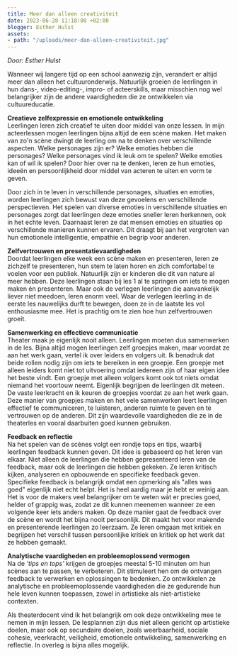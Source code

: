 ```yaml
---
title: Meer dan alleen creativiteit
date: 2023-06-28 11:18:00 +02:00
blogger: Esther Hulst
assets:
- path: "/uploads/meer-dan-alleen-creativiteit.jpg"
---
```


*Door: Esther Hulst*

Wanneer wij langere tijd op een school aanwezig zijn, verandert er altijd meer dan alleen het cultuuronderwijs. Natuurlijk groeien de leerlingen in hun dans-, video-editing-, impro- of acteerskills, maar misschien nog wel belangrijker zijn de andere vaardigheden die ze ontwikkelen via cultuureducatie.

**Creatieve zelfexpressie en emotionele ontwikkeling**\
Leerlingen leren zich creatief te uiten door middel van onze lessen. In mijn acteerlessen mogen leerlingen bijna altijd de  een scène maken. Het maken van zo'n scène dwingt de leerling om na te denken over verschillende aspecten. Welke personages zijn er? Welke emoties hebben die personages? Welke personages vind ik leuk om te spelen? Welke emoties kan of wil ik spelen? Door hier over na te denken, leren ze hun emoties, ideeën en persoonlijkheid door middel van acteren te uiten en vorm te geven.

Door zich in te leven in verschillende personages, situaties en emoties, worden leerlingen zich bewust van deze gevoelens en verschillende perspectieven. Het spelen van diverse emoties in verschillende situaties en personages zorgt dat leerlingen deze emoties sneller leren herkennen, ook in het echte leven. Daarnaast leren ze dat mensen emoties en situaties op verschillende manieren kunnen ervaren. Dit draagt bij aan het vergroten van hun emotionele intelligentie, empathie en begrip voor anderen.

**Zelfvertrouwen en presentatievaardigheden**\
Doordat leerlingen elke week een scène maken en presenteren, leren ze zichzelf te presenteren, hun stem te laten horen en zich comfortabel te voelen voor een publiek. Natuurlijk zijn er kinderen die dit van nature al meer hebben. Deze leerlingen staan bij les 1 al te springen om iets te mogen maken én presenteren. Maar ook de verlegen leerlingen die aanvankelijk liever niet meedoen, leren enorm veel. Waar de verlegen leerling in de eerste les nauwelijks durft te bewegen, doen ze in de laatste les vol enthousiasme mee. Het is prachtig om te zien hoe hun zelfvertrouwen groeit.

**Samenwerking en effectieve communicatie**\
Theater maak je eigenlijk nooit alleen. Leerlingen moeten dus samenwerken in de les. Bijna altijd mogen leerlingen zelf groepjes maken, maar voordat ze aan het werk gaan, vertel ik over leiders en volgers uit. Ik benadruk dat beide rollen nodig zijn om iets te bereiken in een groepje. Een groepje met alleen leiders komt niet tot uitvoering omdat iedereen zijn of haar eigen idee het beste vindt. Een groepje met alleen volgers komt ook tot niets omdat niemand het voortouw neemt. Eigenlijk begrijpen de leerlingen dit meteen. De vaste leerkracht en ik keuren de groepjes voordat ze aan het werk gaan. Deze manier van groepjes maken en het vele samenwerken leert leerlingen effectief te communiceren, te luisteren, anderen ruimte te geven en te vertrouwen op de anderen. Dit zijn waardevolle vaardigheden die ze in de theaterles en  vooral daarbuiten goed kunnen gebruiken.

**Feedback en reflectie**\
Na het spelen van de scènes volgt een rondje tops en tips, waarbij leerlingen feedback kunnen geven. Dit idee is gebaseerd op het leren van elkaar. Niet alleen de leerlingen die hebben gepresenteerd leren van de feedback, maar ook de leerlingen die hebben gekeken. Ze leren kritisch kijken, analyseren en opbouwende en specifieke feedback geven. Specifieke feedback is belangrijk omdat een opmerking als "alles was goed" eigenlijk niet echt helpt. Het is heel aardig maar je hebt er weinig aan. Het is voor de makers veel belangrijker om te weten wàt er precies goed, helder of grappig was, zodat ze dit kunnen meenemen wanneer ze een volgende keer iets anders maken. Op deze manier gaat de feedback over de scène en wordt het bijna nooit persoonlijk. Dit maakt het voor makende en presenterende leerlingen zo leerzaam. Ze leren omgaan met kritiek en begrijpen het verschil tussen persoonlijke kritiek en kritiek op het werk dat ze hebben gemaakt.

**Analytische vaardigheden en probleemoplossend vermogen**\
Na de *'tips en tops'* krijgen de groepjes meestal 5-10 minuten om hun scènes aan te passen, te verbeteren. Dit stimuleert hen om de ontvangen feedback te verwerken en oplossingen te bedenken. Zo ontwikkelen ze analytische en probleemoplossende vaardigheden die ze gedurende hun hele leven kunnen toepassen, zowel in artistieke als niet-artistieke contexten.

Als theaterdocent vind ik het belangrijk om ook deze ontwikkeling mee te nemen in mijn lessen. De lesplannen zijn dus niet alleen gericht op artistieke doelen, maar ook op secundaire doelen, zoals weerbaarheid, sociale cohesie, veerkracht, veiligheid, emotionele ontwikkeling, samenwerking en reflectie. In overleg is bijna alles mogelijk.